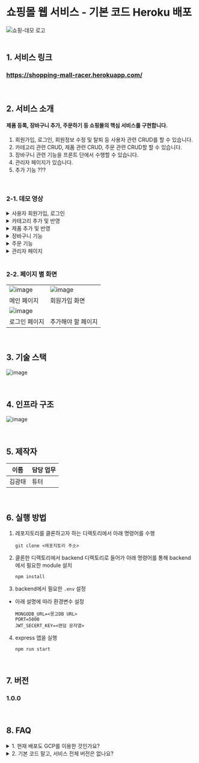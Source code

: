 # 쇼핑몰 웹 서비스 - 기본 코드 Heroku 배포

<div>

<img alt="쇼핑-데모 로고" src="https://i.ibb.co/xSZHxmy/image.png">

</div>

<br />

## 1. 서비스 링크

### https://shopping-mall-racer.herokuapp.com/ 

<br />

## 2. 서비스 소개

#### 제품 등록, 장바구니 추가, 주문하기 등 쇼핑몰의 핵심 서비스를 구현합니다. 
1. 회원가입, 로그인, 회원정보 수정 및 탈퇴 등 사용자 관련 CRUD를 할 수 있습니다.
2. 카테고리 관련 CRUD, 제품 관련 CRUD, 주문 관련 CRUD할 할 수 있습니다.
3. 장바구니 관련 기능을 프론트 단에서 수행할 수 있습니다.  
4. 관리자 페이지가 있습니다.
5. 추가 기능 ???

<br />

### 2-1. 데모 영상

<details><summary>사용자 회원가입, 로그인</summary>

![image](https://user-images.githubusercontent.com/91174156/172159634-1e105633-9948-464e-a540-5429200a1353.gif)

</details>

<details><summary>카테고리 추가 및 반영</summary>

관련 영상 삽입해야 함 (하기 2가지 방법 가능)
1. 화면녹화 -> 유튜브 업로드 -> 유튜브 링크 삽입  
2. 화면움짤녹화 -> 움짤삽입 (https://www.screentogif.com/ 활용가능)
   
</details>

<details><summary>제품 추가 및 반영</summary>

관련 영상 삽입해야 함 (하기 2가지 방법 가능)
1. 화면녹화 -> 유튜브 업로드 -> 유튜브 링크 삽입  
2. 화면움짤녹화 -> 움짤삽입 (https://www.screentogif.com/ 활용가능)

</details>

<details><summary>장바구니 기능</summary>

관련 영상 삽입해야 함 (하기 2가지 방법 가능)
1. 화면녹화 -> 유튜브 업로드 -> 유튜브 링크 삽입  
2. 화면움짤녹화 -> 움짤삽입 (https://www.screentogif.com/ 활용가능)

</details>

<details><summary>주문 기능</summary>

관련 영상 삽입해야 함 (하기 2가지 방법 가능)
1. 화면녹화 -> 유튜브 업로드 -> 유튜브 링크 삽입  
2. 화면움짤녹화 -> 움짤삽입 (https://www.screentogif.com/ 활용가능)

</details>

<details><summary>관리자 페이지</summary>

관련 영상 삽입해야 함 (하기 2가지 방법 가능)
1. 화면녹화 -> 유튜브 업로드 -> 유튜브 링크 삽입  
2. 화면움짤녹화 -> 움짤삽입 (https://www.screentogif.com/ 활용가능)

</details>

<br />

### 2-2. 페이지 별 화면

|  |  |
| ------------------------------------------------------------------------------------------------------------- | -------------------------------------------------------------------------------------------------------------|
| ![image](https://i.ibb.co/jyxjcd3/image.png) | ![image](https://i.ibb.co/Q860RKz/image.png) |
|    메인 페이지                                |      회원가입 화면                            |
| ![image](https://i.ibb.co/RpYN379/image.png) | ![]()                                        |
|    로그인 페이지                              |     추가해야 할 페이지                         |

<br />


## 3. 기술 스택

![image](https://i.ibb.co/N34mXzy/image.png)

<br />

## 4. 인프라 구조

![image](https://i.ibb.co/9tGxmx0/image.png)<br />

<br />

## 5. 제작자

| 이름 | 담당 업무 |
| ------ | ------ |
| 김광태 | 튜터 |

<br />

## 6. 실행 방법

1. 레포지토리를 클론하고자 하는 디렉토리에서 아래 명령어를 수행

   ```
   git clone <레포지토리 주소>
   ```


2. 클론한 디렉토리에서 backend 디렉토리로 들어가 아래 명령어를 통해 backend에서 필요한 module 설치

   ```
   npm install
   ```


3. backend에서 필요한 `.env` 설정

- 아래 설명에 따라 환경변수 설정

  ```
  MONGODB_URL=<몽고DB URL>
  PORT=5000
  JWT_SECERT_KEY=<랜덤 문자열>
  ```


4. express 앱을 실행

   ```
   npm run start
   ```

<br>

## 7. 버전
### 1.0.0

<br>

## 8. FAQ
<details><summary>1. 현재 배포도 GCP를 이용한 것인가요?</summary>

  <p>
    현재 배포는 Heroku를 사용하였습니다.
  </p>

</details>
<details><summary>2. 기본 코드 말고, 서비스 전체 버전은 없나요?</summary>

  <p>
    아래 링크에서 확인하실 수 있습니다. <br>
    Heroku 배포: https://shopping-mall-kwang.herokuapp.com/ <br>
    Github 주소: https://github.com/z3zzz/shopping-mall-kwang 
  </p>

</details>
